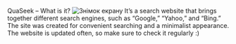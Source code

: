 QuaSeek – What is it?
![Знімок екрану](https://github.com/user-attachments/assets/b321933f-2abc-47e1-9ccb-80fcf8ffc7be)
It’s a search website that brings together different search engines, such as “Google,” “Yahoo,” and “Bing.”
The site was created for convenient searching and a minimalist appearance.
The website is updated often, so make sure to check it regularly :)
